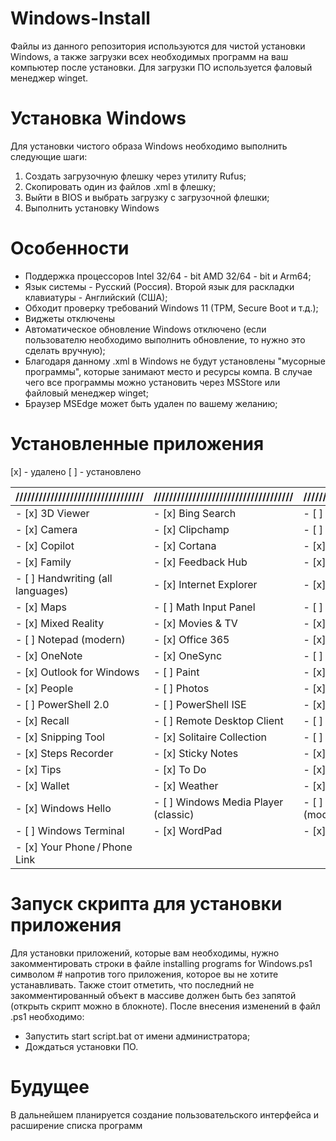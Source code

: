 # Windows-Install
Файлы из данного репозитория используются для чистой установки Windows, а также загрузки всех необходимых программ на ваш компьютер после установки. Для загрузки ПО используется фаловый менеджер winget. 

# Установка Windows
Для установки чистого образа Windows необходимо выполнить следующие шаги:
1. Создать загрузочную флешку через утилиту Rufus;
2. Скопировать один из файлов .xml в флешку;
3. Выйти в BIOS и выбрать загрузку с загрузочной флешки;
4. Выполнить установку Windows

# Особенности
- Поддержка процессоров Intel 32/64 - bit AMD 32/64 - bit и Arm64;
- Язык системы - Русский (Россия). Второй язык для раскладки клавиатуры - Английский (США);
- Обходит проверку требований Windows 11 (TPM, Secure Boot и т.д.);
- Виджеты отключены
- Автоматическое обновление Windows отключено (если пользователю необходимо выполнить обновление, то нужно это сделать вручную);
- Благодаря данному .xml в Windows не будут установлены "мусорные программы", которые занимают место и ресурсы компа. В случае чего все программы можно установить через MSStore или файловый менеджер winget;
- Браузер MSEdge может быть удален по вашему желанию;
# Установленные  приложения
  [x] - удалено
  [ ] - установлено

| ///////////////////////////////// | //////////////////////////////////// | /////////////////////////////////// |
| --------------------------------- | ------------------------------------ | ----------------------------------- |
| - [x] 3D Viewer                   | - [x] Bing Search                    | - [ ] Calculator                    |
| - [x] Camera                      | - [x] Clipchamp                      | - [ ] Clock                         |
| - [x] Copilot                     | - [x] Cortana                        | - [x] Dev Home                      |
| - [x] Family                      | - [x] Feedback Hub                   | - [x] Get Help                      |
| - [ ] Handwriting (all languages) | - [x] Internet Explorer              | - [x] Mail and Calendar             |
| - [x] Maps                        | - [ ] Math Input Panel               | - [ ] Media Features                |
| - [x] Mixed Reality               | - [x] Movies & TV                    | - [x] News                          |
| - [ ] Notepad (modern)            | - [x] Office 365                     | - [x] OneDrive                      |
| - [x] OneNote                     | - [x] OneSync                        | - [ ] OpenSSH Client                |
| - [x] Outlook for Windows         | - [ ] Paint                          | - [x] Paint 3D                      |
| - [x] People                      | - [ ] Photos                         | - [x] Power Automate                |
| - [ ] PowerShell 2.0              | - [ ] PowerShell ISE                 | - [x] Quick Assist                  |
| - [x] Recall                      | - [ ] Remote Desktop Client          | - [ ] Skype                         |
| - [x] Snipping Tool               | - [x] Solitaire Collection           | - [ ] Speech (all languages)        |
| - [x] Steps Recorder              | - [x] Sticky Notes                   | - [x] Teams                         |
| - [x] Tips                        | - [x] To Do                          | - [x] Voice Recorder                |
| - [x] Wallet                      | - [x] Weather                        | - [x] Windows Fax and Scan          |
| - [x] Windows Hello               | - [ ] Windows Media Player (classic) | - [ ] Windows Media Player (modern) |
| - [ ] Windows Terminal            | - [x] WordPad                        | - [x] Xbox Apps                     |
| - [x] Your Phone / Phone Link     |                                      |                                     |
# Запуск скрипта для установки приложения
Для установки приложений, которые вам необходимы, нужно закомментировать строки в файле installing programs for Windows.ps1 символом # напротив того приложения, которое вы не хотите устанавливать. Также стоит отметить, что последний не закомментированный объект в массиве должен быть без запятой (открыть скрипт можно в блокноте).
После внесения изменений в файл .ps1 необходимо:
- Запустить start script.bat от имени администратора;
- Дождаться установки ПО.

# Будущее
В дальнейшем планируется создание пользовательского интерфейса и расширение списка программ

  
  



